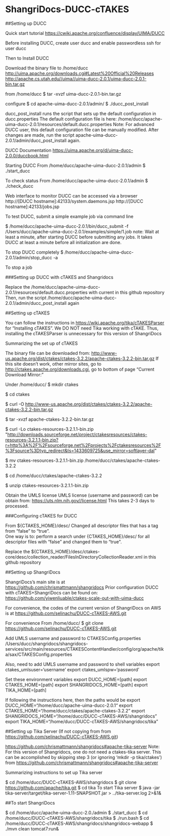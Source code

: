 # ShangriDocs-DUCC-cTAKES

##Setting up DUCC

Quick start tutorial
https://cwiki.apache.org/confluence/display/UIMA/DUCC

Before installing DUCC, create user ducc and enable passwordless ssh for user ducc

Then to Install DUCC

Download the binary file to /home/ducc
http://uima.apache.org/downloads.cgi#Latest%20Official%20Releases
http://apache.cs.utah.edu//uima//uima-ducc-2.0.1/uima-ducc-2.0.1-bin.tar.gz

from /home/ducc
$ tar -xvzf uima-ducc-2.0.1-bin.tar.gz

configure
$ cd apache-uima-ducc-2.0.1/admin/
$ ./ducc_post_install

ducc_post_install runs the script that sets up the default configuration in ducc.properties
The default configuration file is here:
/home/ducc/apache-uima-ducc-2.0.1/resources/default.ducc.properties
Note: For advanced DUCC user, this default configuration file can be manually modified.  After changes are made, run the script apache-uima-ducc-2.0.1/admin/ducc_post_install again.

DUCC Documentation
https://uima.apache.org/d/uima-ducc-2.0.0/duccbook.html

Starting DUCC
From /home/ducc/apache-uima-ducc-2.0.1/admin
$ ./start_ducc

To check status
From /home/ducc/apache-uima-ducc-2.0.1/admin
$ ./check_ducc

Web interface to monitor DUCC can be accessed via a browser
http://[DUCC hostname]:42133/system.daemons.jsp
http://[DUCC hostname]:42133/jobs.jsp

To test DUCC, submit a simple example job via command line

$ /home/ducc/apache-uima-ducc-2.0.1/bin/ducc_submit -f /Users/ducc/apache-uima-ducc-2.0.1/examples/simple/1.job
note: Wait at least a minute, after starting DUCC before submitting any jobs. It takes DUCC at least a minute before all initialization are done.

To stop DUCC completely
$ /home/ducc/apache-uima-ducc-2.0.1/admin/stop_ducc -a

To stop a job 


###Setting up DUCC with cTAKES and Shangridocs

Replace the /home/ducc/apache-uima-ducc-2.0.1/resources/default.ducc.properties with current in this github repository
Then, run the script /home/ducc/apache-uima-ducc-2.0.1/admin/ducc_post_install again


##Setting up cTAKES 

You can follow the instructions in https://wiki.apache.org/tika/cTAKESParser for “Installing cTAKES”.
We DO NOT need Tika working with cTAKE. Thus, installing the cTAKESParser is unnecessary for this version of ShangriDocs

Summarizing the set up of cTAKES

The binary file can be downloaded from: http://www-us.apache.org/dist/ctakes/ctakes-3.2.2/apache-ctakes-3.2.2-bin.tar.gz
If this site doesn’t work, other mirror sites, go to http://ctakes.apache.org/downloads.cgi, go to bottom of page “Current Download Mirror:”

Under /home/ducc/
$ mkdir ctakes

$ cd ctakes

$ curl -O http://www-us.apache.org/dist/ctakes/ctakes-3.2.2/apache-ctakes-3.2.2-bin.tar.gz

$ tar -xvzf apache-ctakes-3.2.2-bin.tar.gz

$ curl -Lo ctakes-resources-3.2.1.1-bin.zip "http://downloads.sourceforge.net/project/ctakesresources/ctakes-resources-3.2.1.1-bin.zip?r=http%3A%2F%2Fsourceforge.net%2Fprojects%2Fctakesresources%2F%3Fsource%3Dtyp_redirect&ts=1433609725&use_mirror=softlayer-dal"

$ mv ctakes-resources-3.2.1.1-bin.zip /home/ducc/ctakes/apache-ctakes-3.2.2

$ cd /home/ducc/ctakes/apache-ctakes-3.2.2

$ unzip ctakes-resources-3.2.1.1-bin.zip


Obtain the UMLS license
UMLS license (username and password) can be obtain from: https://uts.nlm.nih.gov//license.html
This takes 2-3 days to processed.

###Configuring cTAKES for DUCC

From ${CTAKES_HOME}/desc/
Changed all descriptor files that has a <multipleDeploymentAllowed> tag from “false” to “true”.  
One way is to: perform a search under {CTAKES_HOME}/desc/ for all descriptor files with “<multipleDeploymentAllowed>false”  and changed them to “true".  

Replace the ${CTAKES_HOME}/desc/ctakes-core/desc/collection_reader/FilesInDirectoryCollectionReader.xml in this github repository


##Setting up ShangriDocs

ShangriDocs’s main site is at https://github.com/chrismattmann/shangridocs
Prior configuration DUCC with cTAKES+ShangriDocs can be found on: https://github.com/yiwenliuable/ctakes-scale-out-with-uima-ducc

For convenience, the codes of the current version of ShangriDocs on AWS is at https://github.com/selinachu/DUCC-cTAKES-AWS.git

For convenience
From /home/ducc/
$ git clone https://github.com/selinachu/DUCC-cTAKES-AWS.git


Add UMLS username and password to CTAKESConfig.properties
/Users/ducc/shangridocs/shangridocs-services/src/main/resources/CTAKESContentHandler/config/org/apache/tika/sax/CTAKESConfig.properties

Also, need to add UMLS username and password to shell variables
export ctakes_umlsuser=‘username’
export ctakes_umlspw=‘password’


Set these environment variables
export DUCC_HOME=[path]	
export CTAKES_HOME=[path]
export SHANGRIDOCS_HOME=[path]
export TIKA_HOME=[path]

If following the instructions here, then the paths would be 
export DUCC_HOME=“/home/ducc/apache-uima-ducc-2.0.1“
export CTAKES_HOME=“/home/ducc/ctakes/apache-ctakes-3.2.2”
export SHANGRIDOCS_HOME=“/home/ducc/DUCC-cTAKES-AWS/shangridocs”
export TIKA_HOME=“/home/ducc/DUCC-cTAKES-AWS/shangridocs/tika”

##Setting up Tika Server (If not copying from from https://github.com/selinachu/DUCC-cTAKES-AWS.git)

https://github.com/chrismattmann/shangridocs#apache-tika-server
Note: For this version of Shangridocs, one do not need a ctakes-tika server. This can be accomplished by skipping step 3 (or ignoring ‘mkdir -p tika/ctakes’) from https://github.com/chrismattmann/shangridocs#apache-tika-server

Summarizing instructions to set up Tika server

$ cd /home/ducc/DUCC-cTAKES-AWS/shangridocs 
$ git clone https://github.com/apache/tika.git
$ cd tika
To start Tika server
$ java -jar tika-server/target/tika-server-1.11-SNAPSHOT.jar > ../tika-server.log 2>&1&



##To start ShangriDocs

$ cd /home/ducc/apache-uima-ducc-2.0./admin
$ ./start_ducc
$ cd /home/ducc/DUCC-cTAKES-AWS/shangridocs/tika
$ ./run.bash
$ cd /home/ducc/DUCC-cTAKES-AWS/shangridocs/shangridocs-webapp
$ ./mvn clean tomcat7:run&

